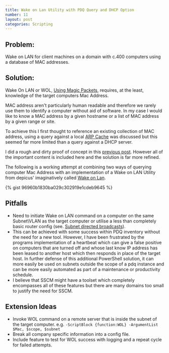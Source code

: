 ```yaml
---
title: Wake on Lan Utility with PDQ Query and DHCP Option
number: 11
layout: post
categories: Scripting
---
```


## Problem:
Wake on LAN for client machines on a domain with c.400 computers using a database of MAC addresses.

## Solution:
Wake On LAN or WOL, [Using Magic Packets](https://en.wikipedia.org/wiki/Wake-on-LAN#Magic_packet),
requires, at the least, knowledge of the target computers Mac Address.

MAC address aren't particularly human readable and therefore we rarely use them to identify a computer without aid of software.  In my case I would like to know a MAC address by a given hostname or a list of MAC address by a given range or site.

To achieve this I first thought to reference an existing collection of MAC address,
using a query against a local [ARP Cache](https://en.wikipedia.org/wiki/Address_Resolution_Protocol#Example)
was discussed but this seemed far more limited than a query against a DHCP server.

I did a rough and dirty proof of concept in this [previous post](https://it-trials.github.io/scripting/wake-on-lan-with-dhcp-utility.html).  However all of the important content is included here and the solution is far more refined.

The following is a working attempt at combining two ways of querying computer Mac Address with an implementation of a Wake on LAN Utility
from depicus' imaginatively called [Wake on Lan](https://www.depicus.com/wake-on-lan/).

{% gist 96960b1830ba029c302919e1cdeb9645 %}

## Pitfalls

  -  Need to initiate Wake on LAN command on a computer on the same Subnet\VLAN as the target computer or utilise a less than completely basic router config (see. [Subnet directed broadcasts](https://en.wikipedia.org/wiki/Wake-on-LAN#Subnet_directed_broadcasts)).
  -  This can be achieved with some success within PDQ inventory without the need for a new tool.  However, I have been frustrated by the programs implementation of a heartbeat which can give a false positive on computers that are turned off and whose last know IP address has been leased to another host which then responds in place of the target host.  In further defense of this additional PowerShell solution, it can more easily be used on subnets outside the scope of a pdq instance and can be more easily automated as part of a maintenance or productivity schedule.
  -  I believe that SSCM might have a toolset which completely encompasses all of these features but there are many domains too small to justify the need for SSCM.

## Extension Ideas

  -  Invoke WOL command on a remote server that is inside the subnet of the target computer. e.g. `-ScriptBlock {function:WOL} -ArgumentList $Mac, $scope, $subnet`
  -  Break all company specific information into a config file.
  -  Include feature to test for WOL success with logging and a repeat cycle for failed attempts.
